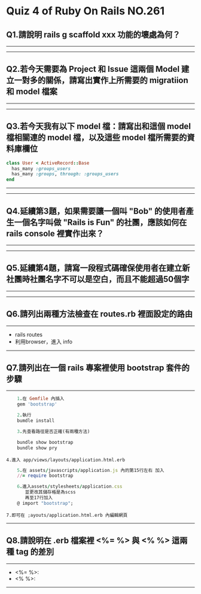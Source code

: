 # Quiz 4 of Ruby On Rails NO.261 
## Q1.請說明 rails g scaffold xxx 功能的壞處為何？
---

***
## Q2.若今天需要為 Project 和 Issue 這兩個 Model 建立一對多的關係，請寫出實作上所需要的 migratiion 和 model 檔案
---

***
## Q3.若今天我有以下 model 檔：請寫出和這個 model 檔相關連的 model 檔，以及這些 model 檔所需要的資料庫欄位
```ruby
class User < ActiveRecord::Base
  has_many :groups_users
  has_many :groups, through: :groups_users 
end
```
---

***
## Q4.延續第3題，如果需要讓一個叫 "Bob" 的使用者產生一個名字叫做 "Rails is Fun" 的社團，應該如何在 rails console 裡實作出來？
---

***
## Q5.延續第4題，請寫一段程式碼確保使用者在建立新社團時社團名字不可以是空白，而且不能超過50個字
---

***
## Q6.請列出兩種方法檢查在 routes.rb 裡面設定的路由
---
  - rails routes
  - 利用browser，進入 info
***
## Q7.請列出在一個 rails 專案裡使用 bootstrap 套件的步驟
---
```ruby
	1.在 Gemfile 內插入 
	gem 'bootstrap'
```
```ruby
	2.執行
	bumdle install
```
```ruby
	3.先查看路徑是否正確(有兩種方法)

	bundle show bootstrap
	bundle show pry
```
	4.進入 app/views/layouts/application.html.erb
```ruby
	5.在 assets/javascripts/application.js 內的第15行左右 加入
	//= require bootstrap
```
```ruby
	6.進入assets/stylesheets/application.css 
	   並更改其儲存格是為scss
	   再至17行加入
	@ import "bootstrap";
```
	7.即可在 ;ayouts/application.html.erb 內編輯網頁
***
## Q8.請說明在 .erb 檔案裡 <%= %> 與 <% %> 這兩種 tag 的差別
---
  - <%= %>: 
  - <% %>:
***
